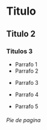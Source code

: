 # Titulo
## Titulo 2
### Titulos 3
- Parrafo 1
- Parrafo 2 
+ Parrafo 3

+ Parrafo 4
+ Parrafo 5
###### Pie de pagina
  